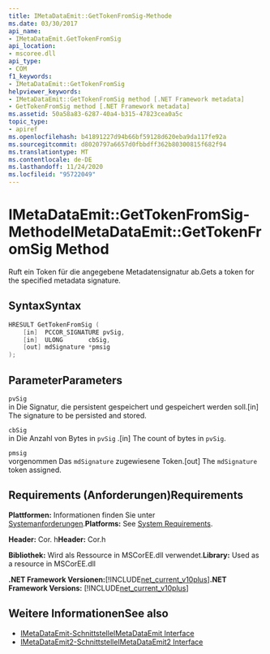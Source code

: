 ```yaml
---
title: IMetaDataEmit::GetTokenFromSig-Methode
ms.date: 03/30/2017
api_name:
- IMetaDataEmit.GetTokenFromSig
api_location:
- mscoree.dll
api_type:
- COM
f1_keywords:
- IMetaDataEmit::GetTokenFromSig
helpviewer_keywords:
- IMetaDataEmit::GetTokenFromSig method [.NET Framework metadata]
- GetTokenFromSig method [.NET Framework metadata]
ms.assetid: 50a58a83-6287-40a4-b315-47823cea0a5c
topic_type:
- apiref
ms.openlocfilehash: b41891227d94b66bf59128d620eba9da117fe92a
ms.sourcegitcommit: d8020797a6657d0fbbdff362b80300815f682f94
ms.translationtype: MT
ms.contentlocale: de-DE
ms.lasthandoff: 11/24/2020
ms.locfileid: "95722049"
---
```

# <a name="imetadataemitgettokenfromsig-method"></a><span data-ttu-id="43b95-102">IMetaDataEmit::GetTokenFromSig-Methode</span><span class="sxs-lookup"><span data-stu-id="43b95-102">IMetaDataEmit::GetTokenFromSig Method</span></span>

<span data-ttu-id="43b95-103">Ruft ein Token für die angegebene Metadatensignatur ab.</span><span class="sxs-lookup"><span data-stu-id="43b95-103">Gets a token for the specified metadata signature.</span></span>  
  
## <a name="syntax"></a><span data-ttu-id="43b95-104">Syntax</span><span class="sxs-lookup"><span data-stu-id="43b95-104">Syntax</span></span>  
  
```cpp  
HRESULT GetTokenFromSig (
    [in]  PCCOR_SIGNATURE pvSig,
    [in]  ULONG       cbSig,
    [out] mdSignature *pmsig
);  
```  
  
## <a name="parameters"></a><span data-ttu-id="43b95-105">Parameter</span><span class="sxs-lookup"><span data-stu-id="43b95-105">Parameters</span></span>  

 `pvSig`  
 <span data-ttu-id="43b95-106">in Die Signatur, die persistent gespeichert und gespeichert werden soll.</span><span class="sxs-lookup"><span data-stu-id="43b95-106">[in] The signature to be persisted and stored.</span></span>  
  
 `cbSig`  
 <span data-ttu-id="43b95-107">in Die Anzahl von Bytes in `pvSig` .</span><span class="sxs-lookup"><span data-stu-id="43b95-107">[in] The count of bytes in `pvSig`.</span></span>  
  
 `pmsig`  
 <span data-ttu-id="43b95-108">vorgenommen Das `mdSignature` zugewiesene Token.</span><span class="sxs-lookup"><span data-stu-id="43b95-108">[out] The `mdSignature` token assigned.</span></span>  
  
## <a name="requirements"></a><span data-ttu-id="43b95-109">Requirements (Anforderungen)</span><span class="sxs-lookup"><span data-stu-id="43b95-109">Requirements</span></span>  

 <span data-ttu-id="43b95-110">**Plattformen:** Informationen finden Sie unter [Systemanforderungen](../../get-started/system-requirements.md).</span><span class="sxs-lookup"><span data-stu-id="43b95-110">**Platforms:** See [System Requirements](../../get-started/system-requirements.md).</span></span>  
  
 <span data-ttu-id="43b95-111">**Header:** Cor. h</span><span class="sxs-lookup"><span data-stu-id="43b95-111">**Header:** Cor.h</span></span>  
  
 <span data-ttu-id="43b95-112">**Bibliothek:** Wird als Ressource in MSCorEE.dll verwendet.</span><span class="sxs-lookup"><span data-stu-id="43b95-112">**Library:** Used as a resource in MSCorEE.dll</span></span>  
  
 <span data-ttu-id="43b95-113">**.NET Framework Versionen:**[!INCLUDE[net_current_v10plus](../../../../includes/net-current-v10plus-md.md)]</span><span class="sxs-lookup"><span data-stu-id="43b95-113">**.NET Framework Versions:** [!INCLUDE[net_current_v10plus](../../../../includes/net-current-v10plus-md.md)]</span></span>  
  
## <a name="see-also"></a><span data-ttu-id="43b95-114">Weitere Informationen</span><span class="sxs-lookup"><span data-stu-id="43b95-114">See also</span></span>

- [<span data-ttu-id="43b95-115">IMetaDataEmit-Schnittstelle</span><span class="sxs-lookup"><span data-stu-id="43b95-115">IMetaDataEmit Interface</span></span>](imetadataemit-interface.md)
- [<span data-ttu-id="43b95-116">IMetaDataEmit2-Schnittstelle</span><span class="sxs-lookup"><span data-stu-id="43b95-116">IMetaDataEmit2 Interface</span></span>](imetadataemit2-interface.md)
